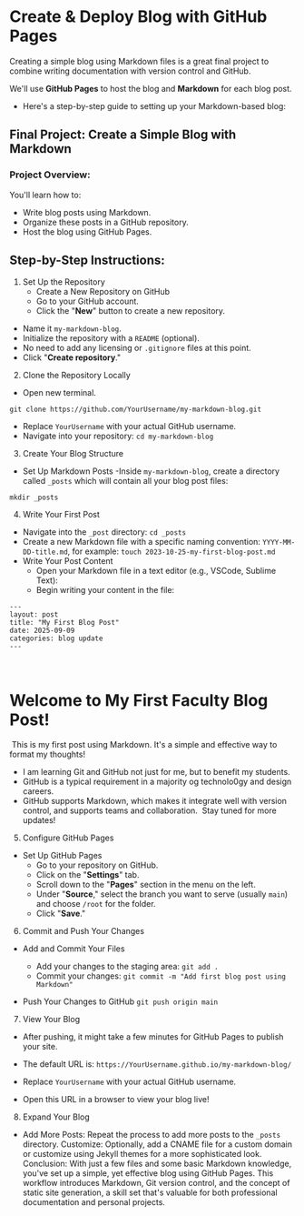 # Create & Deploy Blog with GitHub Pages

Creating a simple blog using Markdown files is a great final project to combine writing documentation with version control and GitHub. 

We'll use **GitHub Pages** to host the blog and **Markdown** for each blog post. 

- Here's a step-by-step guide to setting up your Markdown-based blog:

## Final Project: Create a Simple Blog with Markdown

### Project Overview:
You'll learn how to:
- Write blog posts using Markdown.
- Organize these posts in a GitHub repository.
- Host the blog using GitHub Pages.

## Step-by-Step Instructions:
1. Set Up the Repository
    - Create a New Repository on GitHub
    - Go to your GitHub account.
    - Click the "**New**" button to create a new repository.

- Name it ``my-markdown-blog``.
- Initialize the repository with a ``README`` (optional). 
- No need to add any licensing or ``.gitignore`` files at this point.
- Click "**Create repository**."

2. Clone the Repository Locally
- Open new terminal.

``git clone https://github.com/YourUsername/my-markdown-blog.git``

- Replace ``YourUsername`` with your actual GitHub username.
- Navigate into your repository:
``cd my-markdown-blog``

3. Create Your Blog Structure
- Set Up Markdown Posts
    -Inside ``my-markdown-blog``, create a directory called    ``_posts`` which will contain all your blog post files:

``mkdir _posts``

4. Write Your First Post
- Navigate into the ``_post`` directory:
``cd _posts``
- Create a new Markdown file with a specific naming convention: ``YYYY-MM-DD-title.md``, for example:
``touch 2023-10-25-my-first-blog-post.md``
- Write Your Post Content
    - Open your Markdown file in a text editor (e.g., VSCode, Sublime Text):
    - Begin writing your content in the file:
```
---
layout: post
title: "My First Blog Post"
date: 2025-09-09
categories: blog update
---
```
​
# Welcome to My First Faculty Blog Post!
​
This is my first post using Markdown. It's a simple and effective way to format my thoughts!
​
- I am learning Git and GitHub not just for me, but to benefit my students.
- GitHub is a typical requirement in a majority og technolo0gy and design careers.
- GitHub supports Markdown, which makes it integrate well with version control, and supports teams and collaboration.
​
Stay tuned for more updates!

5. Configure GitHub Pages
- Set Up GitHub Pages
    - Go to your repository on GitHub.
    - Click on the "**Settings**" tab.
    - Scroll down to the "**Pages**" section in the menu on the left.
    - Under "**Source**," select the branch you want to serve (usually ``main``) and choose ``/root`` for the folder.
    - Click "**Save**."

6. Commit and Push Your Changes
- Add and Commit Your Files
    - Add your changes to the staging area:
``git add .``
    - Commit your changes:
``git commit -m "Add first blog post using Markdown"``

- Push Your Changes to GitHub
``git push origin main``

7. View Your Blog
- After pushing, it might take a few minutes for GitHub Pages to publish your site.

- The default URL is: ``https://YourUsername.github.io/my-markdown-blog/``

- Replace ``YourUsername`` with your actual GitHub username.
- Open this URL in a browser to view your blog live!

8. Expand Your Blog
- Add More Posts: Repeat the process to add more posts to the ``_posts`` directory.
Customize: Optionally, add a CNAME file for a custom domain or customize using Jekyll themes for a more sophisticated look.
Conclusion:
With just a few files and some basic Markdown knowledge, you've set up a simple, yet effective blog using GitHub Pages. This workflow introduces Markdown, Git version control, and the concept of static site generation, a skill set that's valuable for both professional documentation and personal projects.